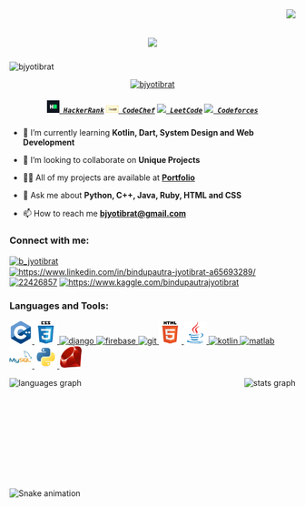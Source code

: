 <img align="right" src="https://visitor-badge.laobi.icu/badge?page_id=zumrudu-anka.zumrudu-anka">

<h1 align="center">
  <a href="https://git.io/typing-svg">
    <img src="https://readme-typing-svg.herokuapp.com/?lines=Hello,+There!+👋;Bindupautra+Jyotibrat+Here...;Nice+to+meet+you!&center=true&size=25">
  </a>
</h1>

<p align="left"> <img src="https://komarev.com/ghpvc/?username=bjyotibrat&label=Profile%20views&color=0e75b6&style=flat" alt="bjyotibrat" /> </p>

<p align="center"> <a href="https://github.com/ryo-ma/github-profile-trophy"><img src="https://github-profile-trophy.vercel.app/?username=bjyotibrat" alt="bjyotibrat" /></a> </p>

<h5 align="center">
  <code><a href="https://www.hackerrank.com/profile/bjyotibrat" title="HackerRank Profile"><img width="22" src="Images/hackerrank.png"> HackerRank</a></code>
  <code><a href="" title="CodeChef Profile"><img width="22" src="Images/codechef-startuptalky.jpg"> CodeChef</a></code>
  <code><a href="https://leetcode.com/u/bjyotibrat/" title="LeetCode Profile"><img width="22" src="https://raw.githubusercontent.com/rahuldkjain/github-profile-readme-generator/master/src/images/icons/Social/leet-code.svg"> LeetCode</a></code>
  <code><a href="https://codeforces.com/profile/bjyotibrat" title="Codeforces Profile"><img width="22" src="https://raw.githubusercontent.com/rahuldkjain/github-profile-readme-generator/master/src/images/icons/Social/codeforces.svg"> Codeforces</a></code>
</h5>

- 🌱 I’m currently learning **Kotlin, Dart, System Design and Web Development**

- 👯 I’m looking to collaborate on **Unique Projects**

- 👨‍💻 All of my projects are available at **[Portfolio](https://bjyotibrat.github.io/Portfolio/)**

- 💬 Ask me about **Python, C++, Java, Ruby, HTML and CSS**

- 📫 How to reach me **bjyotibrat@gmail.com**

<h3 align="left">Connect with me:</h3>
<p align="left">
<a href="https://twitter.com/b_jyotibrat" target="blank"><img align="center" src="https://raw.githubusercontent.com/rahuldkjain/github-profile-readme-generator/master/src/images/icons/Social/twitter.svg" alt="b_jyotibrat" height="30" width="40" /> </a>
<a href="https://linkedin.com/in/https://www.linkedin.com/in/bindupautra-jyotibrat-a65693289/" target="blank"><img align="center" src="https://raw.githubusercontent.com/rahuldkjain/github-profile-readme-generator/master/src/images/icons/Social/linked-in-alt.svg" alt="https://www.linkedin.com/in/bindupautra-jyotibrat-a65693289/" height="30" width="40" /></a>
<a href="https://stackoverflow.com/users/22426857" target="blank"><img align="center" src="https://raw.githubusercontent.com/rahuldkjain/github-profile-readme-generator/master/src/images/icons/Social/stack-overflow.svg" alt="22426857" height="30" width="40" /></a>
<a href="https://kaggle.com/https://www.kaggle.com/bindupautrajyotibrat" target="blank"><img align="center" src="https://raw.githubusercontent.com/rahuldkjain/github-profile-readme-generator/master/src/images/icons/Social/kaggle.svg" alt="https://www.kaggle.com/bindupautrajyotibrat" height="30" width="40" /></a>
</p>

<h3 align="left">Languages and Tools:</h3>
<p align="left"> <a href="https://www.w3schools.com/cpp/" target="_blank" rel="noreferrer"> <img src="https://raw.githubusercontent.com/devicons/devicon/master/icons/cplusplus/cplusplus-original.svg" alt="cplusplus" width="40" height="40"/> </a> <a href="https://www.w3schools.com/css/" target="_blank" rel="noreferrer"> <img src="https://raw.githubusercontent.com/devicons/devicon/master/icons/css3/css3-original-wordmark.svg" alt="css3" width="40" height="40"/> </a> <a href="https://www.djangoproject.com/" target="_blank" rel="noreferrer"> <img src="https://cdn.worldvectorlogo.com/logos/django.svg" alt="django" width="40" height="40"/> </a> <a href="https://firebase.google.com/" target="_blank" rel="noreferrer"> <img src="https://www.vectorlogo.zone/logos/firebase/firebase-icon.svg" alt="firebase" width="40" height="40"/> </a> <a href="https://git-scm.com/" target="_blank" rel="noreferrer"> <img src="https://www.vectorlogo.zone/logos/git-scm/git-scm-icon.svg" alt="git" width="40" height="40"/> </a> <a href="https://www.w3.org/html/" target="_blank" rel="noreferrer"> <img src="https://raw.githubusercontent.com/devicons/devicon/master/icons/html5/html5-original-wordmark.svg" alt="html5" width="40" height="40"/> </a> <a href="https://www.java.com" target="_blank" rel="noreferrer"> <img src="https://raw.githubusercontent.com/devicons/devicon/master/icons/java/java-original.svg" alt="java" width="40" height="40"/> </a> <a href="https://kotlinlang.org" target="_blank" rel="noreferrer"> <img src="https://www.vectorlogo.zone/logos/kotlinlang/kotlinlang-icon.svg" alt="kotlin" width="40" height="40"/> </a> <a href="https://www.mathworks.com/" target="_blank" rel="noreferrer"> <img src="https://upload.wikimedia.org/wikipedia/commons/2/21/Matlab_Logo.png" alt="matlab" width="40" height="40"/> </a> <a href="https://www.mysql.com/" target="_blank" rel="noreferrer"> <img src="https://raw.githubusercontent.com/devicons/devicon/master/icons/mysql/mysql-original-wordmark.svg" alt="mysql" width="40" height="40"/> </a> <a href="https://www.python.org" target="_blank" rel="noreferrer"> <img src="https://raw.githubusercontent.com/devicons/devicon/master/icons/python/python-original.svg" alt="python" width="40" height="40"/> </a> <a href="https://www.ruby-lang.org/en/" target="_blank" rel="noreferrer"> <img src="https://raw.githubusercontent.com/devicons/devicon/master/icons/ruby/ruby-original.svg" alt="ruby" width="40" height="40"/> </a> </p>

<img align="left" src="https://github-readme-stats.vercel.app/api/top-langs?username=BJYOTIBRAT&locale=en&hide_title=false&layout=compact&card_width=320&langs_count=5&theme=dracula&hide_border=false" height="194" alt="languages graph"  />

<img align="right" src="https://github-readme-stats.vercel.app/api?username=BJYOTIBRAT&hide_title=false&hide_rank=false&show_icons=true&include_all_commits=true&count_private=true&disable_animations=false&theme=dracula&locale=en&hide_border=false" alt="stats graph"  />


<br clear="both">

<img src="https://raw.githubusercontent.com/maurodesouza/maurodesouza/output/snake.svg" alt="Snake animation" />

